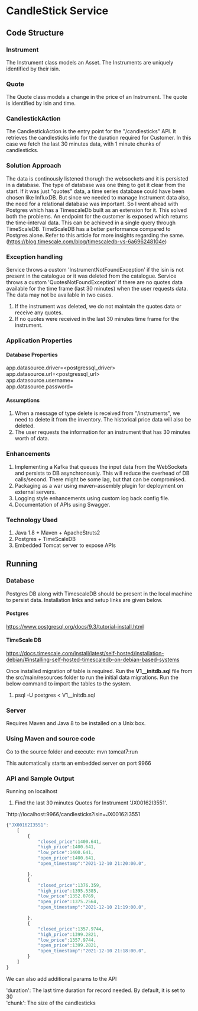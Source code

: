 CandleStick Service
====================

Code Structure
---------

### Instrument
The Instrument class models an Asset. The Instruments are uniquely identified by their isin.

### Quote
The Quote class models a change in the price of an Instrument. The quote is identified by isin and time.

### CandlestickAction
The CandlestickAction is the entry point for the "/candlesticks" API. It retrieves the candlesticks info for the duration required for Customer. In this case we fetch the last 30 minutes data, with 1 minute chunks of candlesticks.

### Solution Approach 

The data is continously listened thorugh the websockets and it is persisted in a database. The type of database was one thing to get it clear from the start. If it was just "quotes" data, a time series database could have been chosen like InfluxDB. But since we needed to manage Instrument data also, the need for a relational database was important. So I went ahead with Postgres which has a TimescaleDb built as an extension for it. This solved both the problems. An endpoint for the customer is exposed which returns the time-interval data. This can be achieved in a single query through TimeScaleDB. TimeScaleDB has a better performance compared to Postgres alone. Refer to this article for more insights regarding the same. (https://blog.timescale.com/blog/timescaledb-vs-6a696248104e) 


### Exception handling
Service throws a custom 'InstrumentNotFoundException' if the isin is not present in the catalogue or it was deleted from the catalogue.
Service throws a custom 'QuotesNotFoundException' if there are no quotes data available for the time frame (last 30 minutes) when the user requests data. 
The data may not be available in two cases.
1. If the instrument was deleted, we do not maintain the quotes data or receive any quotes.
2. If no quotes were received in the last 30 minutes time frame for the instrument.

### Application Properties

#### Database Properties <br />
app.datasource.driver=<postgressql_driver><br />
app.datasource.url=<postgressql_url><br />
app.datasource.username=<username><br />
app.datasource.password=<password><br />

#### Assumptions

1. When a message of type delete is received from "/instruments", we need to delete it from the inventory. The historical price data will also be deleted.
2. The user requests the information for an instrument that has 30 minutes worth of data. 

### Enhancements

1. Implementing a Kafka that queues the input data from the WebSockets and persists to DB asynchronously. This will reduce the overhead of DB calls/second. There might be some lag, but that can be compromised.
2. Packaging as a war using maven-assembly plugin for deployment on external servers.
3. Logging style enhancements using custom log back config file.
4. Documentation of APIs using Swagger.


### Technology Used

1. Java 1.8 + Maven + ApacheStruts2
2. Postgres + TimeScaleDB 
4. Embedded Tomcat server to expose APIs

Running
---------------------
### Database 

Postgres DB along with TimescaleDB should be present in the local machine to persist data. 
Installation links and setup links are given below.

#### Postgres

https://www.postgresql.org/docs/9.3/tutorial-install.html

#### TimeScale DB
https://docs.timescale.com/install/latest/self-hosted/installation-debian/#installing-self-hosted-timescaledb-on-debian-based-systems

Once installed migration of table is required. Run the **V1__initdb.sql** file from the src/main/resources folder to run the initial data migrations. 
Run the below command to import the tables to the system. 

 1. psql -U postgres < V1__initdb.sql 

### Server

Requires Maven and Java 8 to be installed on a Unix box.

### Using Maven and source code 

Go to the source folder and execute: mvn tomcat7:run

This automatically starts an embedded server on port 9966


### API and Sample Output

Running on localhost

1. Find the last 30 minutes Quotes for Instrument 'JX00162I3551'.

`http://localhost:9966/candlesticks?isin=JX00162I3551

```javascript
{"JX00162I3551":
	[
		{
			"closed_price":1400.641,
			"high_price":1400.641,
			"low_price":1400.641,
			"open_price":1400.641,
			"open_timestamp":"2021-12-10 21:20:00.0",

		},
		{
			"closed_price":1376.359,
			"high_price":1395.5385,
			"low_price":1352.0769,
			"open_price":1375.2564,
			"open_timestamp":"2021-12-10 21:19:00.0",

		},
		{
			"closed_price":1357.9744,
			"high_price":1399.2821,
			"low_price":1357.9744,
			"open_price":1399.2821,
			"open_timestamp":"2021-12-10 21:18:00.0",
		}
	]
}
```

We can also add additional params to the API 

'duration': The last time duration for record needed. By default, it is set to 30 <br />
'chunk': The size of the candlesticks <br />

